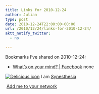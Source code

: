```yaml
---
title: Links for 2010-12-24
author: Julian
type: post
date: 2010-12-24T22:00:00+00:00
url: /2010/12/24/links-for-2010-12-24/
aktt_notify_twitter:
  - no

---
```

Bookmarks I&#8217;ve shared on 2010-12-24:

  * [What&rsquo;s on your mind? | Facebook][1] 
    none</li> </ul> 
    
    <p class="deliciouslink">
      <a href="https://del.icio.us/synesthesia" title="See all my bookmarks on del.icio.us"><img src="https://www.synesthesia.co.uk/images/deliciousicon.jpg" alt="Delicious icon" /></a>&nbsp;I am <a href="https://del.icio.us/synesthesia" title="See all my bookmarks on del.icio.us">Synesthesia</a>
    </p>
    
    <p class="deliciouslink">
      <a href="https://del.icio.us/network?add=synesthesia" title="Add me to your del.icio.us network"><img src="https://www.synesthesia.co.uk/images/add.gif" alt="" /></a>&nbsp;<a href="https://del.icio.us/network?add=synesthesia" title="Add me to your del.icio.us network">Add me to your network</a>
    </p>

 [1]: https://www.facebook.com/notes/facebook-data-team/whats-on-your-mind/477517358858